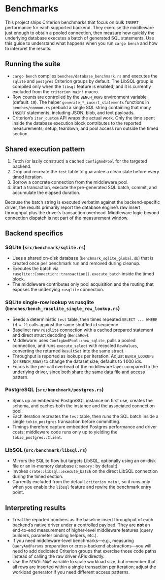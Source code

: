 # Benchmarks

This project ships Criterion benchmarks that focus on bulk `INSERT` performance for each supported backend. They exercise the middleware just enough to obtain a pooled connection, then measure how quickly the underlying database executes a batch of generated SQL statements. Use this guide to understand what happens when you run `cargo bench` and how to interpret the results.

## Running the suite
- `cargo bench` compiles `benches/database_benchmark.rs` and executes the `sqlite` and `postgres` Criterion groups by default. The LibSQL group is compiled only when the `libsql` feature is enabled, and it is currently excluded from the `criterion_main!` macro.
- Row counts are controlled by the `BENCH_ROWS` environment variable (default: `10`). The helper `generate_*_insert_statements` functions in `benches/common.rs` prebuild a single SQL string containing that many `INSERT` statements, including JSON, blob, and text payloads.
- Criterion’s `iter_custom` API wraps the actual work. Only the time spent inside the database execution block contributes to the reported measurements; setup, teardown, and pool access run outside the timed section.

## Shared execution pattern
1. Fetch (or lazily construct) a cached `ConfigAndPool` for the targeted backend.
2. Drop and recreate the `test` table to guarantee a clean slate before every timed iteration.
3. Borrow a concrete connection from the middleware pool.
4. Start a transaction, execute the pre-generated SQL batch, commit, and accumulate the elapsed duration.

Because the batch string is executed verbatim against the backend-specific driver, the results primarily report the database engine’s raw insert throughput plus the driver’s transaction overhead. Middleware logic beyond connection dispatch is not part of the measurement window.

## Backend specifics
### SQLite (`src/benchmark/sqlite.rs`)
- Uses a shared on-disk database (`benchmark_sqlite_global.db`) that is created once per benchmark run and removed during cleanup.
- Executes the batch via `rusqlite::Connection::transaction().execute_batch` inside the timed block.
- The middleware contributes only pool acquisition and the routing that exposes the underlying `rusqlite` connection.

### SQLite single-row lookup vs rusqlite (`benches/bench_rusqlite_single_row_lookup.rs`)
- Seeds a deterministic `test` table, then times repeated `SELECT ... WHERE id = ?1` calls against the same shuffled id sequence.
- Baseline: raw `rusqlite` connection with a cached prepared statement and direct struct decoding (`BenchRow`).
- Middleware: uses `ConfigAndPool::new_sqlite`, pulls a pooled connection, and runs `execute_select` with recycled `RowValues`, converting the returned `ResultSet` into the same struct.
- Throughput is reported as lookups per iteration. Adjust `BENCH_LOOKUPS` (or `BENCH_ROWS`) to change the dataset size; defaults to 1 000 ids.
- Focus is the per-call overhead of the middleware layer compared to the underlying driver, since both share the same data file and access pattern.

### PostgreSQL (`src/benchmark/postgres.rs`)
- Spins up an embedded PostgreSQL instance on first use, creates the schema, and caches both the instance and the associated connection pool.
- Each iteration recreates the `test` table, then runs the SQL batch inside a single `tokio_postgres` transaction before committing.
- Timings therefore capture embedded Postgres performance and driver costs; middleware code runs only up to yielding the `tokio_postgres::Client`.

### LibSQL (`src/benchmark/libsql.rs`)
- Mirrors the SQLite flow but targets LibSQL, optionally using an on-disk file or an in-memory database (`:memory:` by default).
- Invokes `crate::libsql::execute_batch` on the direct LibSQL connection during the timed section.
- Currently excluded from the default `criterion_main!`, so it runs only when you enable the `libsql` feature and rewire the benchmark entry point.

## Interpreting results
- Treat the reported numbers as the baseline insert throughput of each backend’s native driver under a controlled payload. They are **not** an end-to-end measurement of higher-level middleware features (query builders, parameter binding helpers, etc.).
- If you need middleware-level benchmarks—e.g., measuring `QueryAndParams` preparation or cross-backend abstractions—you will need to add dedicated Criterion groups that exercise those code paths instead of calling the raw driver APIs directly.
- Use the `BENCH_ROWS` variable to scale workload size, but remember that all rows are inserted within a single transaction per iteration; adjust the workload generator if you need different access patterns.
